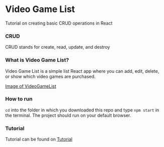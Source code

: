 # Video Game List 

Tutorial on creating basic CRUD operations in React

### CRUD

CRUD stands for create, read, update, and destroy

### What is Video Game List?

Video Game List is a simple list React app where you can add, edit, delete, or show which video games are purchased. 

[Image of VideoGameList](https://https://https://github.com/zack-fortier/VideoGameList/blob/master/videogamelist/src/Manual12.png)

### How to run

`cd` into the folder in which you downloaded this repo and type `npm start` in the terminal. The project should run on your default browser.

### Tutorial
Tutorial can be found on [Tutorial](https://www.google.com)
